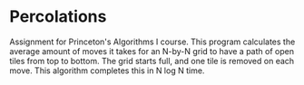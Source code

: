 # Percolations
Assignment for Princeton's Algorithms I course. This program calculates the average amount of moves it takes for an N-by-N grid to have a path of open tiles from top to bottom. The grid starts full, and one tile is removed on each move. This algorithm completes this in N log N time.
